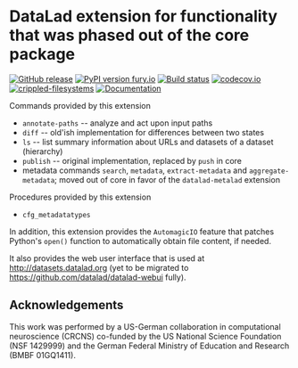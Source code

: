# DataLad extension for functionality that was phased out of the core package

[![GitHub release](https://img.shields.io/github/release/datalad/datalad-deprecated.svg)](https://GitHub.com/datalad/datalad-deprecated/releases/) [![PyPI version fury.io](https://badge.fury.io/py/datalad-deprecated.svg)](https://pypi.python.org/pypi/datalad-deprecated/) [![Build status](https://ci.appveyor.com/api/projects/status/ulbsyym6ih102gm2/branch/master?svg=true)](https://ci.appveyor.com/project/mih/datalad-deprecated/branch/master) [![codecov.io](https://codecov.io/github/datalad/datalad-deprecated/coverage.svg?branch=master)](https://codecov.io/github/datalad/datalad-deprecated?branch=master) [![crippled-filesystems](https://github.com/datalad/datalad-deprecated/workflows/crippled-filesystems/badge.svg)](https://github.com/datalad/datalad-deprecated/actions?query=workflow%3Acrippled-filesystems) [![Documentation](https://readthedocs.org/projects/datalad-deprecated/badge/?version=latest)](http://docs.datalad.org/projects/deprecated/en/latest/?badge=latest)

Commands provided by this extension

- `annotate-paths` -- analyze and act upon input paths
- `diff` -- old'ish implementation for differences between two states 
- `ls` -- list summary information about URLs and datasets
   of a dataset (hierarchy)
- `publish` -- original implementation, replaced by `push` in core
- metadata commands `search`, `metadata`, `extract-metadata` and
  `aggregate-metadata`; moved out of core in favor of the `datalad-metalad`
  extension

Procedures provided by this extension

- `cfg_metadatatypes`


In addition, this extension provides the `AutomagicIO` feature that patches Python's
`open()` function to automatically obtain file content, if needed.

It also provides the web user interface that is used at http://datasets.datalad.org
(yet to be migrated to https://github.com/datalad/datalad-webui fully).


## Acknowledgements

This work was performed by a US-German collaboration in computational
neuroscience (CRCNS) co-funded by the US National Science Foundation (NSF
1429999) and the German Federal Ministry of Education and Research (BMBF
01GQ1411).
